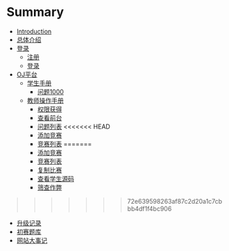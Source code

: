 # Summary

* [Introduction](README.md)
* [总体介绍](about.md)
* [登录](login/readme.md)
  * [注册](login/register.md)
  * [登录](login/login.md)
* [OJ平台](oj/readme.md)
  * [学生手册](oj/student.md)
    * [问题1000](oj/student/1000.md)
  * [教师操作手册](oj/teacher.md)
    * [权限获得](oj/teacher/privatemd.md)
    * [查看前台](oj/teacher/watch.md)
    * [问题列表](oj/teacher/problemset.md)
<<<<<<< HEAD
    * [添加竞赛](oj/teacher/addcontent.md)
    * [竞赛列表](oj/teacher/contest.md)
=======
    * [添加竞赛](oj/teacher/addcontest.md)
    * [竞赛列表](oj/teacher/contest.md)
    * [复制比赛](oj/teacher/copytest.md)
    * [查看学生源码](oj/teacher/viewcode.md)
    * [筛查作弊](oj/teacher/cheat.md)
>>>>>>> 72e639598263af87c2d20a1c7cbbb4df1f4bc906
  * [升级记录](oj/update.md)
* [初赛题库](lib/readme.md)
* [网站大事记](remark.md)

